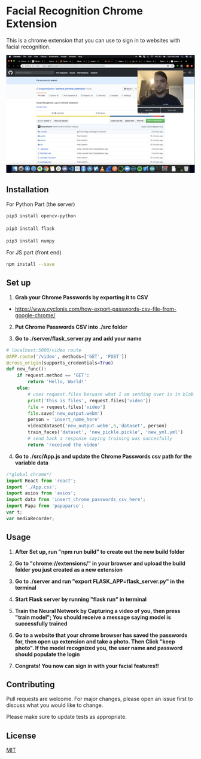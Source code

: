 # Facial Recognition Chrome Extension

This is a chrome extension that you can use to sign in to websites with facial recognition. 

![Camera Extension](Camera_Extension.png)

## Installation

For Python Part (the server)

```bash
pip3 install opencv-python

pip3 install flask 

pip3 install numpy
```

For JS part (front end)

```bash
npm install --save 
```

## Set up

1. **Grab your Chrome Passwords by exporting it to CSV**
  - https://www.cyclonis.com/how-export-passwords-csv-file-from-google-chrome/ 

2. **Put Chrome Passwords CSV into ./src folder**

3. **Go to ./server/flask_server.py and add your name**

```python
# localhost:5000/video route
@APP.route('/video', methods=['GET', 'POST'])
@cross_origin(supports_credentials=True)
def new_func():
    if request.method == 'GET':
        return 'Hello, World!'
    else:
        # uses request.files becuase what I am sending over is in blob format
        print('this is files', request.files['video'])
        file = request.files['video']
        file.save('new_output.webm')
        person = 'insert_name_here'
        video2dataset('new_output.webm',5,'dataset', person)
        train_faces('dataset', 'new_pickle.pickle', 'new_yml.yml')
        # send back a response saying training was succesfully 
        return 'received the video'

```

4. **Go to ./src/App.js and update the Chrome Passwords csv path for the variable data**
```javascript
/*global chrome*/
import React from 'react';
import './App.css';
import axios from 'axios';
import data from 'insert_chrome_passwords_csv_here';
import Papa from 'papaparse';
var t;
var mediaRecorder;
```

## Usage

1. **After Set up, run "npm run build" to create out the new build folder**

2. **Go to "chrome://extensions/" in your browser and upload the build folder you just created as a new extension**

3. **Go to ./server and run "export FLASK_APP=flask_server.py" in the terminal**

4. **Start Flask server by running "flask run" in terminal**

5. **Train the Neural Network by Capturing a video of you, then press "train model"; You should receive a message saying model is successfully trained**

6. **Go to a website that your chrome browser has saved the passwords for, then open up extension and take a photo. Then Click "keep photo". If the model recognized you, the user name and password should populate the login**

7. **Congrats! You now can sign in with your facial features!!**

 

## Contributing
Pull requests are welcome. For major changes, please open an issue first to discuss what you would like to change.

Please make sure to update tests as appropriate.

## License
[MIT](https://choosealicense.com/licenses/mit/)

